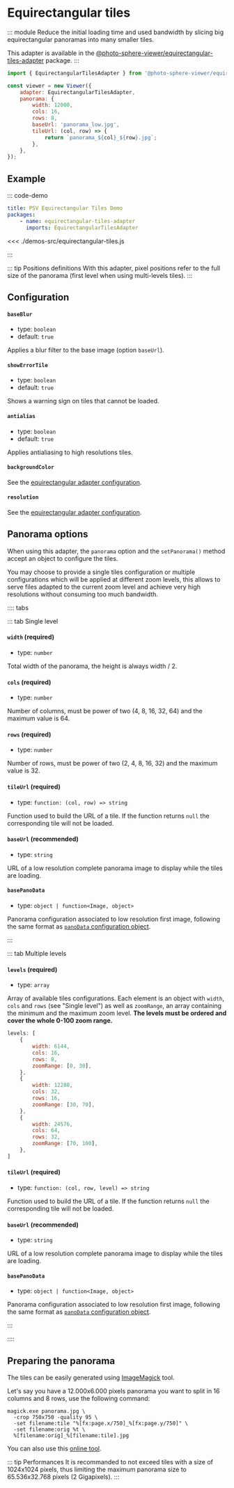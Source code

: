 # Equirectangular tiles

<Badges module="equirectangular-tiles-adapter"/>

::: module
Reduce the initial loading time and used bandwidth by slicing big equirectangular panoramas into many smaller tiles.

This adapter is available in the [@photo-sphere-viewer/equirectangular-tiles-adapter](https://www.npmjs.com/package/@photo-sphere-viewer/equirectangular-tiles-adapter) package.
:::

```js
import { EquirectangularTilesAdapter } from '@photo-sphere-viewer/equirectangular-tiles-adapter';

const viewer = new Viewer({
    adapter: EquirectangularTilesAdapter,
    panorama: {
        width: 12000,
        cols: 16,
        rows: 8,
        baseUrl: 'panorama_low.jpg',
        tileUrl: (col, row) => {
            return `panorama_${col}_${row}.jpg`;
        },
    },
});
```

## Example

::: code-demo

```yaml
title: PSV Equirectangular Tiles Demo
packages:
    - name: equirectangular-tiles-adapter
      imports: EquirectangularTilesAdapter
```

<<< ./demos-src/equirectangular-tiles.js

:::

::: tip Positions definitions
With this adapter, pixel positions refer to the full size of the panorama (first level when using multi-levels tiles).
:::

## Configuration

#### `baseBlur`

-   type: `boolean`
-   default: `true`

Applies a blur filter to the base image (option `baseUrl`).

#### `showErrorTile`

-   type: `boolean`
-   default: `true`

Shows a warning sign on tiles that cannot be loaded.

#### `antialias`

-   type: `boolean`
-   default: `true`

Applies antialiasing to high resolutions tiles.

#### `backgroundColor`

See the [equirectangular adapter configuration](./equirectangular.md#backgroundcolor).

#### `resolution`

See the [equirectangular adapter configuration](./equirectangular.md#resolution).

## Panorama options

When using this adapter, the `panorama` option and the `setPanorama()` method accept an object to configure the tiles.

You may choose to provide a single tiles configuration or multiple configurations which will be applied at different zoom levels, this allows to serve files adapted to the current zoom level and achieve very high resolutions without consuming too much bandwidth.

:::: tabs

::: tab Single level

#### `width` (required)

-   type: `number`

Total width of the panorama, the height is always width / 2.

#### `cols` (required)

-   type: `number`

Number of columns, must be power of two (4, 8, 16, 32, 64) and the maximum value is 64.

#### `rows` (required)

-   type: `number`

Number of rows, must be power of two (2, 4, 8, 16, 32) and the maximum value is 32.

#### `tileUrl` (required)

-   type: `function: (col, row) => string`

Function used to build the URL of a tile.
If the function returns `null` the corresponding tile will not be loaded.

#### `baseUrl` (recommended)

-   type: `string`

URL of a low resolution complete panorama image to display while the tiles are loading.

#### `basePanoData`

-   type: `object | function<Image, object>`

Panorama configuration associated to low resolution first image, following the same format as [`panoData` configuration object](../config.md#panodata).

:::

::: tab Multiple levels

#### `levels` (required)

-   type: `array`

Array of available tiles configurations. Each element is an object with `width`, `cols` and `rows` (see "Single level") as well as `zoomRange`, an array containing the minimum and the maximum zoom level. **The levels must be ordered and cover the whole 0-100 zoom range.**

```js
levels: [
    {
        width: 6144,
        cols: 16,
        rows: 8,
        zoomRange: [0, 30],
    },
    {
        width: 12288,
        cols: 32,
        rows: 16,
        zoomRange: [30, 70],
    },
    {
        width: 24576,
        cols: 64,
        rows: 32,
        zoomRange: [70, 100],
    },
]
```

#### `tileUrl` (required)

-   type: `function: (col, row, level) => string`

Function used to build the URL of a tile.
If the function returns `null` the corresponding tile will not be loaded.

#### `baseUrl` (recommended)

-   type: `string`

URL of a low resolution complete panorama image to display while the tiles are loading.

#### `basePanoData`

-   type: `object | function<Image, object>`

Panorama configuration associated to low resolution first image, following the same format as [`panoData` configuration object](../config.md#panodata).

:::

::::

## Preparing the panorama

The tiles can be easily generated using [ImageMagick](https://imagemagick.org) tool.

Let's say you have a 12.000x6.000 pixels panorama you want to split in 16 columns and 8 rows, use the following command:

```
magick.exe panorama.jpg \
  -crop 750x750 -quality 95 \
  -set filename:tile "%[fx:page.x/750]_%[fx:page.y/750]" \
  -set filename:orig %t \
  %[filename:orig]_%[filename:tile].jpg
```

You can also use this [online tool](https://pinetools.com/split-image).

::: tip Performances
It is recommanded to not exceed tiles with a size of 1024x1024 pixels, thus limiting the maximum panorama size to 65.536x32.768 pixels (2 Gigapixels).
:::

